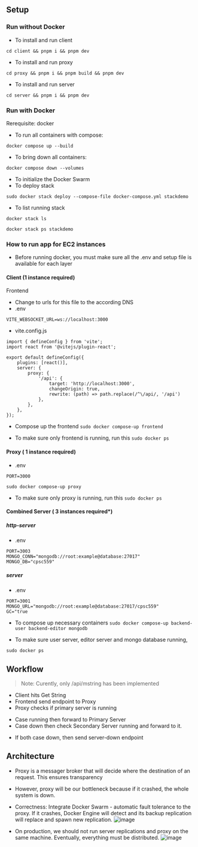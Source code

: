## Setup

### Run without Docker
- To install and run client
```
cd client && pnpm i && pnpm dev
```

- To install and run proxy
```
cd proxy && pnpm i && pnpm build && pnpm dev
```

- To install and run server
```
cd server && pnpm i && pnpm dev
```

### Run with Docker
Rerequisite: docker
- To run all containers with compose:
```
docker compose up --build
```
- To bring down all containers:
```
docker compose down --volumes
```

- To initialize the Docker Swarm
- To deploy stack
```
sudo docker stack deploy --compose-file docker-compose.yml stackdemo
```
- To list running stack
```
docker stack ls
```
```
docker stack ps stackdemo
```

### How to run app for EC2 instances

- Before running docker, you must make sure all the .env and setup file is available for each layer

#### Client (**1 instance required**)

Frontend

- Change to urls for this file to the according DNS
- .env
```
VITE_WEBSOCKET_URL=ws://localhost:3000
```
- vite.config.js
```
import { defineConfig } from 'vite';
import react from '@vitejs/plugin-react';

export default defineConfig({
    plugins: [react()],
    server: {
        proxy: {
            '/api': {
                target: 'http://localhost:3000',
                changeOrigin: true,
                rewrite: (path) => path.replace(/^\/api/, '/api')
            },
        },
    },
});

```

- Compose up the frontend
```sudo docker compose-up frontend```

- To make sure only frontend is running, run this
```sudo docker ps```

#### Proxy ( **1 instance required**)

- .env

```
PORT=3000
```


```sudo docker compose-up proxy```
- To make sure only proxy is running, run this
```sudo docker ps```

#### Combined Server ( **3 instances required***)

##### http-server

- .env
```
PORT=3003
MONGO_CONN="mongodb://root:example@database:27017"
MONGO_DB="cpsc559"
```
##### server
- .env
```
PORT=3001
MONGO_URL="mongodb://root:example@database:27017/cpsc559"
GC="true
```

- To compose up necessary containers
```sudo docker compose-up backend-user backend-editor mongodb```

- To make sure user server, editor server and mongo database running,

```sudo docker ps```



## Workflow

> Note: Curently, only /api/mstring has been implemented

- Client hits Get String
- Frontend send endpoint to Proxy
- Proxy checks if primary server is running
+ Case running then forward to Primary Server
+ Case down then check Secondary Server running and forward to it.
- If both case down, then send server-down endpoint

## Architecture

- Proxy is a messager broker that will decide where the destination of an request. This ensures transparency
- However, proxy will be our bottleneck because if it crashed, the whole system is down.
- Correctness: Integrate Docker Swarm - automatic fault tolerance to the proxy. If it crashes, Docker Engine will detect and its backup replication will replace and spawn new replication.
![image](https://github.com/Harsh-S7/cpsc559Project/assets/65211251/2ea7745f-d341-41ab-8c37-13dceaf9f48c)

- On production, we should not run server replications and proxy on the same machine. Eventually, everything must be distributed.
![image](https://github.com/Harsh-S7/cpsc559Project/assets/65211251/1f80d766-3b7b-4183-9e19-2faafe37066b)



